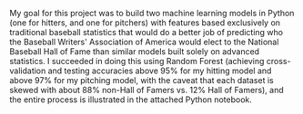 My goal for this project was to build two machine learning models in Python (one for hitters, and one for pitchers) with features based exclusively on traditional baseball statistics that would do a better job of predicting who the Baseball Writers' Association of America would elect to the National Baseball Hall of Fame than similar models built solely on advanced statistics. I succeeded in doing this using Random Forest (achieving cross-validation and testing accuracies above 95% for my hitting model and above 97% for my pitching model, with the caveat that each dataset is skewed with about 88% non-Hall of Famers vs. 12% Hall of Famers), and the entire process is illustrated in the attached Python notebook.

